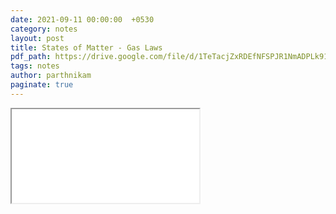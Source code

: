 ```yaml
---
date: 2021-09-11 00:00:00  +0530
category: notes
layout: post
title: States of Matter - Gas Laws
pdf_path: https://drive.google.com/file/d/1TeTacjZxRDEfNFSPJR1NmADPLk91MCd0/preview?usp=sharing
tags: notes
author: parthnikam
paginate: true
---
```


<iframe class="embed-pdf" src="{{ page.pdf_path }}#toolbar=0" seamless="seamless" scrolling="no" style="overflow:hidden"></iframe>
